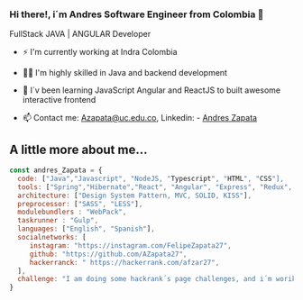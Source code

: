 ### Hi there!, i´m Andres Software Engineer from Colombia 👋

FullStack JAVA | ANGULAR Developer

- ⚡ I'm currently working at Indra Colombia

- 👨‍💻  I'm highly skilled in Java and backend development

- 🌱 I´v been learning JavaScript Angular and ReactJS to built awesome interactive frontend

- 📫 Contact me: Azapata@uc.edu.co,  Linkedin: - [Andres Zapata](https://www.linkedin.com/in/andres-zapata-aristizabal/)


## A little more about me...

```javascript
const andres_Zapata = {
  code: ["Java","Javascript", "NodeJS, "Typescript", "HTML", "CSS"],
  tools: ["Spring","Hibernate","React", "Angular", "Express", "Redux", "RxJs"],
  architecture: ["Design System Pattern, MVC, SOLID, KISS"],
  preprocessor: ["SASS", "LESS"],
  modulebundlers : "WebPack",
  taskrunner : "Gulp",
  languages: ["English", "Spanish"],
  socialnetworks: [ 
     instagram: "https://instagram.com/FelipeZapata27",
     github: "https://github.com/AZapata27",
     hackerranck: " https://hackerrank.com/afzar27",
  ],
  challenge: "I am doing some hackrank´s page challenges, and i´m woriking on my portfolio as junior dev"
}
```

